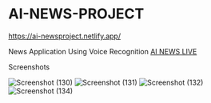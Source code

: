 # AI-NEWS-PROJECT
https://ai-newsproject.netlify.app/

News Application Using Voice Recognition [AI NEWS LIVE](https://ai-newsproject.netlify.app/)

Screenshots 

![Screenshot (130)](https://user-images.githubusercontent.com/69809754/147859753-7cf8e3b9-36ab-45d5-ad32-b6889aca2f99.png)
![Screenshot (131)](https://user-images.githubusercontent.com/69809754/147859768-990b2543-b5e3-4f78-8e9c-ed09e7ab3135.png)
![Screenshot (132)](https://user-images.githubusercontent.com/69809754/147859775-3611f595-c1cc-46f7-82d7-3a61d8d39c88.png)
![Screenshot (134)](https://user-images.githubusercontent.com/69809754/147859799-e2fd9627-28a8-485b-89b2-c17f4a5b6be3.png)



